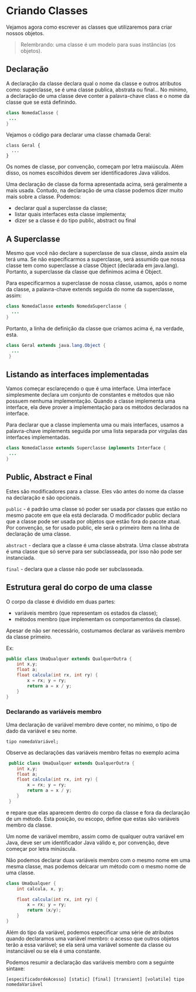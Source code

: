 # Criando Classes

Vejamos agora como escrever as classes que utilizaremos para criar nossos objetos.

> Relembrando: uma classe é um modelo para suas instâncias (os objetos).

## Declaração

A declaração da classe declara qual o nome da classe e outros atributos como: superclasse, se é uma classe publica, abstrata ou final... No mínimo, a declaração de uma classe deve conter a palavra-chave class e o nome da classe que se está definindo.

```java
class NomedaClasse {
 ...
}
```

Vejamos o código para declarar uma classe chamada Geral:

```
class Geral {
  ...
}
```

Os nomes de classe, por convenção, começam por letra maiúscula. Além disso, os nomes escolhidos devem ser identificadores Java válidos.

Uma declaração de classe da forma apresentada acima, será geralmente a mais usada. Contudo, na declaração de uma classe podemos dizer muito mais sobre a classe. Podemos:

- declarar qual a superclasse da classe;
- listar quais interfaces esta classe implementa;
- dizer se a classe é do tipo public, abstract ou final

## A Superclasse

Mesmo que você não declare a superclasse de sua classe, ainda assim ela terá uma. Se não especificarmos a superclasse, será assumido que nossa classe tem como superclasse a classe Object (declarada em java.lang). Portanto, a superclasse da classe que definimos acima é Object.

Para especificarmos a superclasse de nossa classe, usamos, após o nome da classe,  a palavra-chave extends seguida do nome da superclasse, assim:

```java
class NomedaClasse extends NomedaSuperclasse {
  ...
}
```

Portanto, a linha de definição da classe que criamos acima é, na verdade, esta.

```java
class Geral extends java.lang.Object {
  ...
 }
```

## Listando as interfaces implementadas

Vamos começar esclareçendo o que é uma interface. Uma interface simplesmente declara um conjunto de constantes e métodos que não possuem nenhuma implementação. Quando a classe implementa uma interface, ela deve prover a implementação para os métodos declarados na interface.

Para declarar que a classe implementa uma ou mais interfaces, usamos a palavra-chave implements seguida por uma lista separada por virgulas das interfaces implementadas.

```java
class NomedaClasse extends Superclasse implements Interface {
 ...
}
```

## Public, Abstract e Final

Estes são modificadores para a classe. Eles vão antes do nome da classe na declaração e são opcionais.

`public` - é padrão uma classe só poder ser usada por classes que estão no mesmo pacote em que ela está declarada. O modificador public declara que a classe pode ser usada por objetos que estão fora do pacote atual. Por convenção, se for usado public, ele será o primeiro ítem na linha de declaração de uma classe.

`abstract` - declara que a classe é uma classe abstrata. Uma classe abstrata é uma classe que só serve para ser subclasseada, por isso não pode ser instanciada.

`final` - declara que a classe não pode ser subclasseada.

## Estrutura geral do corpo de uma classe

O corpo da classe é dividido em duas partes:

- variáveis membro (que representam os estados da classe);
- métodos membro (que implementam os comportamentos da classe).

Apesar de não ser necessário, costumamos declarar as variáveis membro da classe primeiro.

Ex:
```java
public class UmaQualquer extends QualquerOutra {
    int x,y;
    float a;
    float calcula(int rx, int ry) {
        x = rx; y = ry;
        return a = x / y;
    }
}
```

### Declarando as variáveis membro

Uma declaração de variável membro deve conter, no mínimo, o tipo de dado da variável e seu nome.

```
tipo nomedaVariável;
```
Observe as declarações das variáveis membro feitas no exemplo acima

```java
 public class UmaQualquer extends QualquerOutra {
    int x,y;
    float a;
    float calcula(int rx, int ry) {
        x = rx; y = ry;
        return a = x / y;
    }
 }
 ```

e repare que elas aparecem dentro do corpo da classe e fora da declaração de um método. Esta posição, ou escopo, define que estas são variáveis membro da classe.

Um nome de variável membro, assim como de qualquer outra variável em Java, deve ser um identificador Java válido e, por convenção, deve começar por letra minúscula.

Não podemos declarar duas variáveis membro com o mesmo nome em uma mesma classe, mas podemos delcarar um método com o mesmo nome de uma classe.

```java
class UmaQualquer {
    int calcula, x, y;

    float calcula(int rx, int ry) {
        x = rx; y = ry;
        return (x/y);
    }
}
```

Além do tipo da variável, podemos especificar uma série de atributos quando declaramos uma variável membro: o acesso que outros objetos terão a essa variável; se ela será uma variável somente da classe ou instanciável ou se ela é uma constante.

Podemos resumir a declaração das variáveis membro com a seguinte sintaxe:

```
[especificadordeAcesso] [static] [final] [transient] [volatile] tipo nomedaVariável
```
